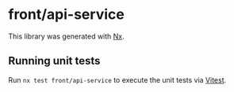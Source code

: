 # front/api-service

This library was generated with [Nx](https://nx.dev).

## Running unit tests

Run `nx test front/api-service` to execute the unit tests via [Vitest](https://vitest.dev/).
